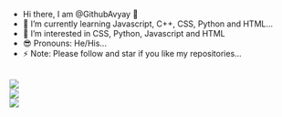 - Hi there, I am @GithubAvyay 👋
- 🌱 I’m currently learning Javascript, C++, CSS, Python and HTML...
- 👀 I’m interested in CSS, Python, Javascript and HTML
- 😎 Pronouns: He/His...
- ⚡ Note: Please follow and star if you like my repositories...

<br>
<img src='https://github-readme-stats.vercel.app/api?username=GithubAvyay&show_icons=true&theme=merko&count_private=true&line_height=40' align="left" />
<br>
<img src="https://github-readme-stats.vercel.app/api/top-langs/?username=GithubAvyay&amp;theme=tokyonight&amp;hide_langs_below=4" style="max-width: 100%;">
<br>
<img src='https://github-readme-stats.vercel.app/api?username=GithubAvyay&show_icons=true&theme=merko&count_private=true&line_height=40' align="left" />
